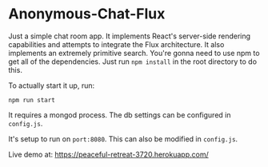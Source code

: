 # Anonymous-Chat-Flux
Just a simple chat room app. It implements React's server-side rendering capabilities and attempts to integrate the 
Flux architecture. It also implements an extremely primitive search. 
You're gonna need to use npm to get all of the dependencies. Just run
 ```npm install``` in the root directory to do this. 

To actually start it up, run:

``` npm run start ```

It requires a mongod process. The db settings can be configured in ```config.js```.

It's setup to run on ```port:8080```. This can also be modified in ```config.js```.

Live demo at: https://peaceful-retreat-3720.herokuapp.com/
